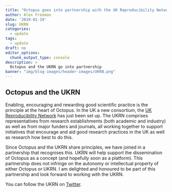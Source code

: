```yaml
---
title: "Octopus goes into partnership with the UK Reproducibility Network"
author: Alex Freeman
date: '2019-01-19'
slug: UKRN
categories:
  - update
tags:
  - update
draft: no
editor_options: 
  chunk_output_type: console
description: >
  Octopus and the UKRN go into partnership 
banner: "img/blog-images/header-images/UKRN.png"
---
```

<div id="UKRN" class="section level2">
  <h2>Octopus and the UKRN</h2>
	  <p>Enabling, encouraging and rewarding good scientific practice is the principle at the heart of Octopus. In the UK a new consortium, the <a href="http://www.dcn.ed.ac.uk/camarades/ukrn/">UK Reproducibility Network</a> has just been set up. The UKRN comprises representatives from research establishments (both academic and industry) as well as from major funders and journals, all working together to support initiatives that encourage and aid good research practices in the UK as well as research how best to do this.</p>
	  <p>Since Octopus and the UKRN share principles, we have joined in a partnership that recognises this. UKRN will help support the dissemination of Octopus as a concept (and hopefully soon as a platform). This partnership does not infringe on the autonomy or intellectual property of either Octopus or UKRN. I am delighted and honoured to be part of this partnership and look forward to working with the UKRN.</p>
  <p>You can follow the UKRN on <a href="https://twitter.com/ukrepro?lang=en">Twitter</a>.</p>
	  
	
	
  
  </div>

